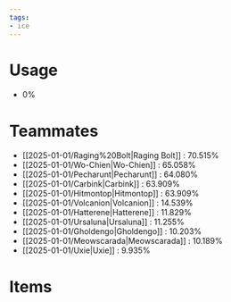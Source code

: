 ```yaml
---
tags:
- ice
---
```

# Usage
- 0%
# Teammates
- [[2025-01-01/Raging%20Bolt|Raging Bolt]] : 70.515%
- [[2025-01-01/Wo-Chien|Wo-Chien]] : 65.058%
- [[2025-01-01/Pecharunt|Pecharunt]] : 64.080%
- [[2025-01-01/Carbink|Carbink]] : 63.909%
- [[2025-01-01/Hitmontop|Hitmontop]] : 63.909%
- [[2025-01-01/Volcanion|Volcanion]] : 14.539%
- [[2025-01-01/Hatterene|Hatterene]] : 11.829%
- [[2025-01-01/Ursaluna|Ursaluna]] : 11.255%
- [[2025-01-01/Gholdengo|Gholdengo]] : 10.203%
- [[2025-01-01/Meowscarada|Meowscarada]] : 10.189%
- [[2025-01-01/Uxie|Uxie]] : 9.935%
# Items